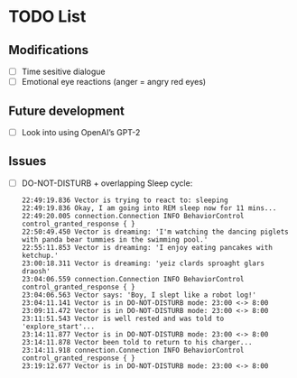 # TODO List

## Modifications

- [ ] Time sesitive dialogue
- [ ] Emotional eye reactions (anger = angry red eyes)

## Future development

- [ ] Look into using OpenAI’s GPT-2

## Issues

- [ ] DO-NOT-DISTURB + overlapping Sleep cycle:

      22:49:19.836 Vector is trying to react to: sleeping
      22:49:19.836 Okay, I am going into REM sleep now for 11 mins...
      22:49:20.005 connection.Connection INFO BehaviorControl control_granted_response { }
      22:50:49.450 Vector is dreaming: 'I'm watching the dancing piglets with panda bear tummies in the swimming pool.'
      22:55:11.853 Vector is dreaming: 'I enjoy eating pancakes with ketchup.'
      23:00:18.311 Vector is dreaming: 'yeiz clards sproaght glars draosh'
      23:04:06.559 connection.Connection INFO BehaviorControl control_granted_response { }
      23:04:06.563 Vector says: 'Boy, I slept like a robot log!'
      23:04:11.141 Vector is in DO-NOT-DISTURB mode: 23:00 <-> 8:00
      23:09:11.472 Vector is in DO-NOT-DISTURB mode: 23:00 <-> 8:00
      23:11:51.543 Vector is well rested and was told to 'explore_start'...
      23:14:11.877 Vector is in DO-NOT-DISTURB mode: 23:00 <-> 8:00
      23:14:11.878 Vector been told to return to his charger...
      23:14:11.918 connection.Connection INFO BehaviorControl control_granted_response { }
      23:19:12.677 Vector is in DO-NOT-DISTURB mode: 23:00 <-> 8:00
